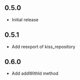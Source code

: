## 0.5.0

* Initial release

## 0.5.1

* Add reexport of kiss_repository

## 0.6.0

* Add addWithId method
